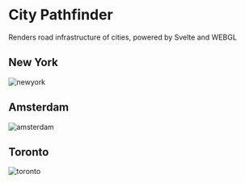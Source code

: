 # City Pathfinder
Renders road infrastructure of cities, powered by Svelte and WEBGL

## New York
![newyork](https://github.com/apangnathip/city-pathfinder/assets/92758882/00d0e25d-e073-490a-98b5-1b14bba4dcc1)

## Amsterdam
![amsterdam](https://github.com/apangnathip/city-pathfinder/assets/92758882/ffc334a6-83f1-44c5-9b52-80e5485cf69a)

## Toronto
![toronto](https://github.com/apangnathip/city-pathfinder/assets/92758882/66072cc5-7dd6-4354-b4bb-2078eda30fae)
